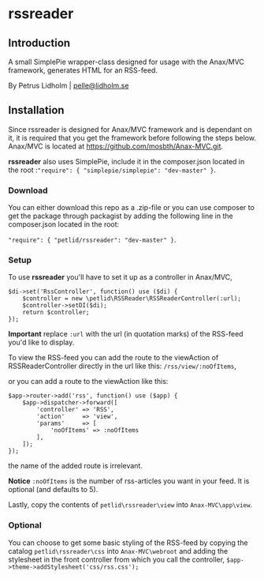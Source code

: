 # rssreader

## Introduction
A small SimplePie wrapper-class designed for usage with the Anax/MVC framework, generates HTML for an RSS-feed.

By Petrus Lidholm | pelle@lidholm.se

## Installation
Since rssreader is designed for Anax/MVC framework and is dependant on it, it is required that you get the framework before following the steps below.
Anax/MVC is located at https://github.com/mosbth/Anax-MVC.git.

**rssreader** also uses SimplePie, include it in the composer.json located in the root
:`"require": { "simplepie/simplepie": "dev-master" }`.

### Download
You can either download this repo as a .zip-file or you can use composer to get the package through packagist
by adding the following line in the composer.json located in the root:

`"require": { "petlid/rssreader": "dev-master" }`.

### Setup
To use **rssreader** you'll have to set it up as a controller in Anax/MVC,

```
$di->set('RssController', function() use ($di) {
    $controller = new \petlid\RSSReader\RSSReaderController(:url);
    $controller->setDI($di);
    return $controller;
});
```
**Important** replace `:url` with the url (in quotation marks) of the RSS-feed you'd like to display.

To view the RSS-feed you can add the route to the viewAction of RSSReaderController directly in the url like this:
`/rss/view/:noOfItems`,


or you can add a route to the viewAction like this:
```
$app->router->add('rss', function() use ($app) {
    $app->dispatcher->forward([
        'controller' => 'RSS',
        'action'     => 'view',
        'params'     => [
            'noOfItems' => :noOfItems
        ],
    ]);
});
```
the name of the added route is irrelevant.

**Notice** `:noOfItems` is the number of rss-articles you want in your feed. It is optional (and defaults to 5).

Lastly, copy the contents of `petlid\rssreader\view` into `Anax-MVC\app\view`.

### Optional
You can choose to get some basic styling of the RSS-feed by copying the catalog `petlid\rssreader\css` into `Anax-MVC\webroot` and
adding the stylesheet in the front controller from which you call the controller, `$app->theme->addStylesheet('css/rss.css');`
